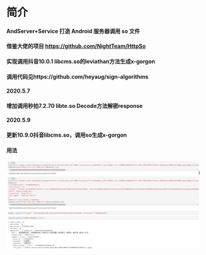 # 简介

#### AndServer+Service 打造 Android 服务器调用 so 文件
#### 借鉴大佬的项目 https://github.com/NightTeam/HttpSo
#### 实现调用抖音10.0.1 libcms.so的leviathan方法生成x-gorgon
#### 调用代码见https://github.com/heyaug/sign-algorithms

#### 2020.5.7 
#### 增加调用秒拍7.2.70 libte.so Decode方法解密response

#### 2020.5.9
#### 更新10.9.0抖音libcms.so，调用so生成x-gorgon

#### 用法
![](./png/1.png "")



